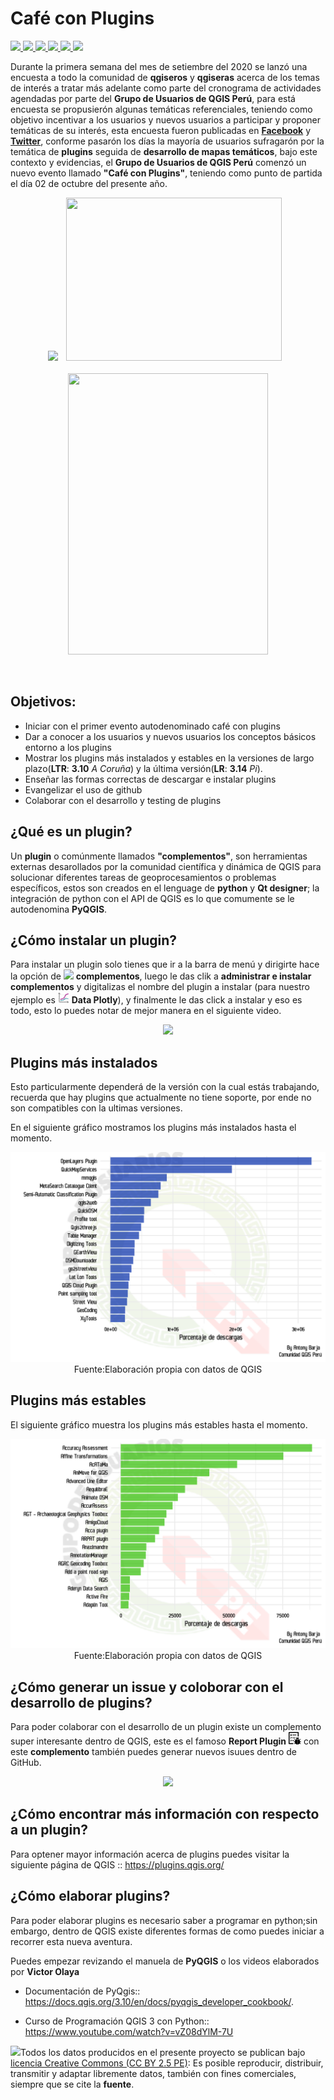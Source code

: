 # Café con Plugins
<p>
 <a href="https://github.com/qgispe">
  <img src="https://img.shields.io/badge/Grupo_de_Usuarios_QGIS_Perú-%258f01.svg?&style=for-the-badge&logo=qgis&logoColor=white" height="23">
  </a>
 <a href="https://gitter.im/CoffeewithPlugins/qgispe?utm_source=badge&utm_medium=badge&utm_campaign=pr-badge&utm_content=badge">
  <img src="https://img.shields.io/badge/Social_chat-Gitter-blue?&style=for-the-badge&logo=gitter&logoColor=white" height="24">
 </a>
 <a href="https://www.facebook.com/qgispe/">
  <img src="https://img.shields.io/badge/ facebook-%231877F2.svg?&style=for-the-badge&logo=facebook&logoColor=white" height=24.0>
 </a>
<a href="https://twitter.com/qgispe">
 <img src="https://img.shields.io/badge/twitter-%231DA1F2.svg?&style=for-the-badge&logo=twitter&logoColor=white" height=24>
</a>
<a href="https://www.youtube.com/channel/UCj5_XjZ-KpYBYhyrpjXJjcA?view_as=subscriber">
  <img src="https://img.shields.io/badge/youtube-%23FF0000.svg?&style=for-the-badge&logo=youtube&logoColor=white" height=24>
  </a>
<a href="https://open.spotify.com/playlist/1j8TUXUGpsmm0aKdVoRuEF?si=bDhduwf3T1KEu_o93dp07w">
  <img src="https://img.shields.io/badge/spotify-%231ED760.svg?&style=for-the-badge&logo=spotify&logoColor=white" height=24>
  </a>
</p>

Durante la primera semana del mes de setiembre del 2020 se lanzó una encuesta a todo la comunidad de **qgiseros** y **qgiseras** acerca de los temas de interés a tratar más adelante como parte del cronograma de actividades agendadas por parte del **Grupo de Usuarios de QGIS Perú**, para está encuesta se propusierón algunas temáticas referenciales, teniendo como objetivo incentivar a los usuarios y nuevos usuarios a participar y  proponer temáticas de su interés, esta encuesta fueron publicadas en [**Facebook**]() y [**Twitter**](), conforme pasarón los días la mayoría de usuarios sufragarón por la temática de **plugins** seguida de **desarrollo de mapas temáticos**, bajo este contexto y evidencias, el **Grupo de Usuarios de QGIS Perú** comenzó un nuevo evento llamado **"Café con Plugins"**, teniendo como punto de partida el día 02 de octubre del presente año.
<br/>

<p align="center">
 <a>
  <img src="https://raw.githubusercontent.com/barja8/CoffeewithPlugins/master/plots/qgispe_fb.png" width=300 >
 </a>
<a>
  <img src="https://raw.githubusercontent.com/barja8/CoffeewithPlugins/master/plots/qgispe_twitter.png" width=345 height=261 hspace="10">
 </a>
 <br/>
 <br/>
 <a>
  <img src="https://raw.githubusercontent.com/barja8/CoffeewithPlugins/master/plots/CoffeewithPlugins_flyer.png" width=320 height= 450>
  </a>
</p>
<br/>


## Objetivos:

* Iniciar con el primer evento autodenominado café con plugins
* Dar a conocer a los usuarios y nuevos usuarios los conceptos básicos entorno a los plugins
* Mostrar los plugins más instalados y estables en la versiones de largo plazo(**LTR**: **3.10** *A Coruña*) y la última versión(**LR**: **3.14** *Pi*).
* Enseñar las formas correctas de descargar e instalar plugins 
* Evangelizar el uso de github 
* Colaborar con el desarrollo y testing de plugins


## ¿Qué es un plugin?

Un **plugin** o comúnmente llamados **"complementos"**, son herramientas externas desarollados por la comunidad científica y dinámica de QGIS para solucionar diferentes tareas de geoprocesamientos o problemas específicos, estos son creados
en el lenguage de **python** y **Qt designer**; la integración de python con el API de QGIS es lo que comumente se le autodenomina **PyQGIS**.

## ¿Cómo instalar un plugin?
Para instalar un plugin solo tienes que ir a la barra de menú y dirigirte hace la opción de <img src="https://raw.githubusercontent.com/barja8/CoffeewithPlugins/9b28280b323ef3daaec1c3e4d7520c62fd573065/resources/complemento.svg" width=18> **complementos**, luego le das clik a **administrar e instalar complementos** y digitalizas el nombre del plugin a instalar (para nuestro ejemplo es <img src="https://raw.githubusercontent.com/ghtmtt/DataPlotly/master/DataPlotly/icons/dataplotly.svg" width=18> **Data Plotly**), y finalmente le das click a instalar y eso es todo, esto lo puedes notar de mejor manera en el siguiente video.

<p align = "center">
 <a>
 <img src="https://raw.githubusercontent.com/barja8/CoffeewithPlugins/master/resources/install_plugins2.gif">
 </a>
</p>


## Plugins más instalados 

Esto particularmente dependerá de la versión con la cual estás trabajando, recuerda que hay plugins que actualmente no tiene soporte, por ende no son compatibles con la ultimas versiones. 

En el siguiente gráfico mostramos los plugins más instalados hasta el momento. 

<p align= "center">
<a><img src="./plots/plugistop.png"></a>
<a>Fuente:Elaboración propia con datos de QGIS</a>
</p>

## Plugins más estables 

El siguiente gráfico muestra los plugins más estables hasta el momento. 

<p align= "center">
<a><img src="./plots/plugins_estables.png"></a>
<a>Fuente:Elaboración propia con datos de QGIS</a>
</p>

## ¿Cómo generar un issue y coloborar con el desarrollo de plugins?

Para poder colaborar con el desarrollo de un plugin existe un complemento super interesante dentro de QGIS, este es el famoso **Report Plugin** <img src="./resources/icon_128.png" width=20> con este **complemento** también puedes generar nuevos isuues dentro de GitHub.

<p align = "center">
 <a>
 <img src="https://raw.githubusercontent.com/barja8/CoffeewithPlugins/master/resources/install_plugins3.gif">
 </a>
</p>

## ¿Cómo encontrar más información con respecto a un plugin?

Para optener mayor información acerca de plugins puedes visitar la siguiente página de QGIS :: <https://plugins.qgis.org/>

## ¿Cómo elaborar plugins?
Para poder elaborar plugins es necesario saber a programar en python;sin embargo, dentro de QGIS existe diferentes formas de como puedes iniciar a recorrer esta nueva aventura.

Puedes empezar revizando el manuela de **PyQGIS** o los videos elaborados por **Victor Olaya**

* Documentación de PyQgis:: <https://docs.qgis.org/3.10/en/docs/pyqgis_developer_cookbook/>.

* Curso de Programación QGIS 3 con Python:: <https://www.youtube.com/watch?v=vZ08dYlM-7U>

 
 ![](https://raw.githubusercontent.com/barja8/Friends/master/QGIS/Img/icons/istat88x31.png)Todos los datos producidos en el presente proyecto se publican bajo [licencia Creative Commons (CC BY 2.5 PE)](https://creativecommons.org/share-your-work/): Es posible reproducir, distribuir, transmitir y adaptar libremente datos,  también con fines comerciales, siempre que se cite la **fuente**.
